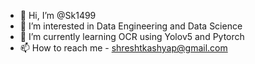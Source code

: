 - 👋 Hi, I’m @Sk1499
- 👀 I’m interested in Data Engineering and Data Science
- 🌱 I’m currently learning OCR using Yolov5 and Pytorch
- 📫 How to reach me - shreshtkashyap@gmail.com

<!---
Sk1499/Sk1499 is a ✨ special ✨ repository because its `README.md` (this file) appears on your GitHub profile.
You can click the Preview link to take a look at your changes.
--->
